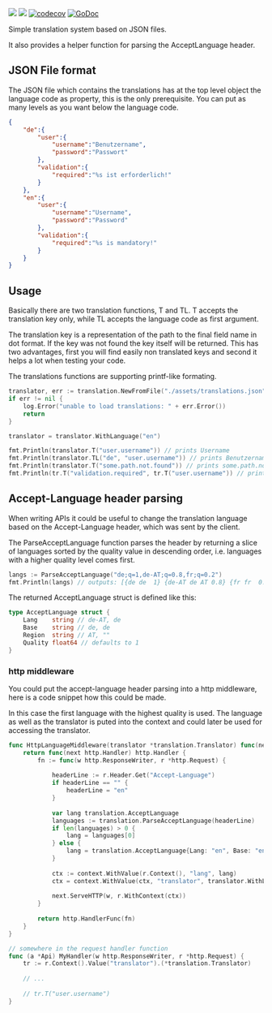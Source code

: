[![](https://github.com/mbretter/go-translation/actions/workflows/test.yml/badge.svg)](https://github.com/mbretter/go-translation/actions/workflows/test.yml)
[![](https://goreportcard.com/badge/mbretter/go-translation)](https://goreportcard.com/report/mbretter/go-translation "Go Report Card")
[![codecov](https://codecov.io/gh/mbretter/go-translation/graph/badge.svg?token=YMBMKY7W9X)](https://codecov.io/gh/mbretter/go-translation)
[![GoDoc](https://godoc.org/github.com/mbretter/go-translation?status.svg)](https://pkg.go.dev/github.com/mbretter/go-translation)

Simple translation system based on JSON files.

It also provides a helper function for parsing the AcceptLanguage header.

## JSON File format

The JSON file which contains the translations has at the top level object the language code as property, this is 
the only prerequisite. You can put as many levels as you want below the language code.

```json
{
    "de":{
        "user":{
            "username":"Benutzername",
            "password":"Passwort"
        },
        "validation":{
            "required":"%s ist erforderlich!"
        }
    },
    "en":{
        "user":{
            "username":"Username",
            "password":"Password"
        },
        "validation":{
            "required":"%s is mandatory!"
        }
    }
}
```

## Usage

Basically there are two translation functions, T and TL. T accepts the translation key only, while TL accepts the 
language code as first argument.

The translation key is a representation of the path to the final field name in dot format. If the key was not found 
the key itself will be returned. This has two advantages, first you will find easily non translated keys and second 
it helps a lot when testing your code.

The translations functions are supporting printf-like formating.

```go
translator, err := translation.NewFromFile("./assets/translations.json")
if err != nil {
    log.Error("unable to load translations: " + err.Error())
    return
}

translator = translator.WithLanguage("en")

fmt.Println(translator.T("user.username")) // prints Username
fmt.Println(translator.TL("de", "user.username")) // prints Benutzername
fmt.Println(translator.T("some.path.not.found")) // prints some.path.not.found
fmt.Println(tr.T("validation.required", tr.T("user.username")) // prints Username is mandatory!
```

## Accept-Language header parsing

When writing APIs it could be useful to change the translation language based on the Accept-Language header, which 
was sent by the client.

The ParseAcceptLanguage function parses the header by returning a slice of languages sorted by the quality value in 
descending order, i.e. languages with a higher quality level comes first.

```go
langs := ParseAcceptLanguage("de;q=1,de-AT;q=0.8,fr;q=0.2")
fmt.Println(langs) // outputs: [{de de  1} {de-AT de AT 0.8} {fr fr  0.2}]
```

The returned AcceptLanguage struct is defined like this:
```go
type AcceptLanguage struct {
    Lang    string // de-AT, de
    Base    string // de, de
    Region  string // AT, ""
    Quality float64 // defaults to 1
}
```

### http middleware

You could put the accept-language header parsing into a http middleware, here is a code snippet how this could be made.

In this case the first language with the highest quality is used.
The language as well as the translator is puted into the context and could later be used for accessing the translator.

```go
func HttpLanguageMiddleware(translator *translation.Translator) func(next http.Handler) http.Handler {
    return func(next http.Handler) http.Handler {
        fn := func(w http.ResponseWriter, r *http.Request) {
    
            headerLine := r.Header.Get("Accept-Language")
            if headerLine == "" {
                headerLine = "en"
            }
    
            var lang translation.AcceptLanguage
            languages := translation.ParseAcceptLanguage(headerLine)
            if len(languages) > 0 {
                lang = languages[0]
            } else {
                lang = translation.AcceptLanguage{Lang: "en", Base: "en"}
            }
    
            ctx := context.WithValue(r.Context(), "lang", lang)
            ctx = context.WithValue(ctx, "translator", translator.WithLanguage(lang.Base))
    
            next.ServeHTTP(w, r.WithContext(ctx))
        }
    
        return http.HandlerFunc(fn)
    }
}

// somewhere in the request handler function
func (a *Api) MyHandler(w http.ResponseWriter, r *http.Request) {
    tr := r.Context().Value("translator").(*translation.Translator)
	
	// ...
	
	// tr.T("user.username")
}
```

